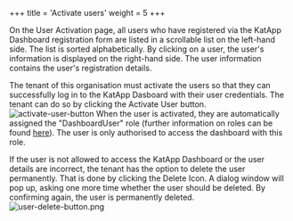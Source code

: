 +++
title = 'Activate users'
weight = 5
+++

On the User Activation page, all users who have registered via the KatApp Dashboard registration form are listed in a scrollable list on the left-hand side. The list is sorted alphabetically. By clicking on a user, the user's information is displayed on the right-hand side. The user information contains the user's registration details.

The tenant of this organisation must activate the users so that they can successfully log in to the KatApp Dasboard with their user credentials. The tenant can do so by clicking the Activate User button.
![activate-user-button](/activate-user-button.png)
When the user is activated, they are automatically assigned the "DashboardUser" role (further information on roles can be found [here](/assignRoles)). The user is only authorised to access the dashboard with this role.

If the user is not allowed to access the KatApp Dashboard or the user details are incorrect, the tenant has the option to delete the user permanently. That is done by clicking the Delete Icon. A dialog window will pop up, asking one more time whether the user should be deleted. By confirming again, the user is permanently deleted.
![user-delete-button.png](/user-delete-button.png)